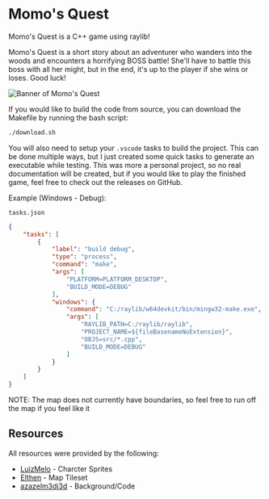 # Momo's Quest
Momo's Quest is a C++ game using raylib!

Momo's Quest is a short story about an adventurer who wanders into the woods and encounters a horrifying BOSS battle! She'll have to battle this boss with all her might, but in the end, it's up to the player if she wins or loses. Good luck!

<img src="https://raw.githubusercontent.com/azazelm3dj3d/momos-quest/main/.github/assets/banner.png" alt="Banner of Momo's Quest" />

If you would like to build the code from source, you can download the Makefile by running the bash script:
```bash
./download.sh
```

You will also need to setup your `.vscode` tasks to build the project. This can be done multiple ways, but I just created some quick tasks to generate an executable while testing. This was more a personal project, so no real documentation will be created, but if you would like to play the finished game, feel free to check out the releases on GitHub.

Example (Windows - Debug):

`tasks.json`
```json
{
    "tasks": [
        {
            "label": "build debug",
            "type": "process",
            "command": "make",
            "args": [
                "PLATFORM=PLATFORM_DESKTOP",
                "BUILD_MODE=DEBUG"
            ],
            "windows": {
                "command": "C:/raylib/w64devkit/bin/mingw32-make.exe",
                "args": [
                    "RAYLIB_PATH=C:/raylib/raylib",
                    "PROJECT_NAME=${fileBasenameNoExtension}",
                    "OBJS=src/*.cpp",
                    "BUILD_MODE=DEBUG"
                ]
            }
        }
    ]
}
```

NOTE: The map does not currently have boundaries, so feel free to run off the map if you feel like it

## Resources
All resources were provided by the following:
- [LuizMelo](https://luizmelo.itch.io/) - Charcter Sprites
- [Elthen](https://elthen.itch.io/) - Map Tileset
- [azazelm3dj3d](https://github.com/azazelm3dj3d) - Background/Code